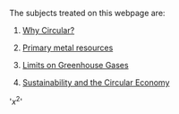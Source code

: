 The subjects treated on this webpage are:

 1. [Why Circular?](https://njeapp2.github.io/RWE-Track/Atom1/Page1)
 
 2. [Primary metal resources](https://njeapp2.github.io/RWE-Track/Atom2/Page2)

 3. [Limits on Greenhouse Gases](https://njeapp2.github.io/RWE-Track/Atom3/Page3)

 4. [Sustainability and the Circular Economy](https://njeapp2.github.io/RWE-Track/Atom4/Page4)

'$x^2$'
    


